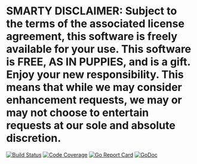 # SMARTY DISCLAIMER: Subject to the terms of the associated license agreement, this software is freely available for your use. This software is FREE, AS IN PUPPIES, and is a gift. Enjoy your new responsibility. This means that while we may consider enhancement requests, we may or may not choose to entertain requests at our sole and absolute discretion.

[![Build Status](https://travis-ci.org/smartystreets/transports.svg?branch=master)](https://travis-ci.org/smartystreets/transports)
[![Code Coverage](https://codecov.io/gh/smartystreets/transports/branch/master/graph/badge.svg)](https://codecov.io/gh/smartystreets/transports)
[![Go Report Card](https://goreportcard.com/badge/github.com/smartystreets/transports)](https://goreportcard.com/report/github.com/smartystreets/transports)
[![GoDoc](https://godoc.org/github.com/smartystreets/transports?status.svg)](http://godoc.org/github.com/smartystreets/transports)
